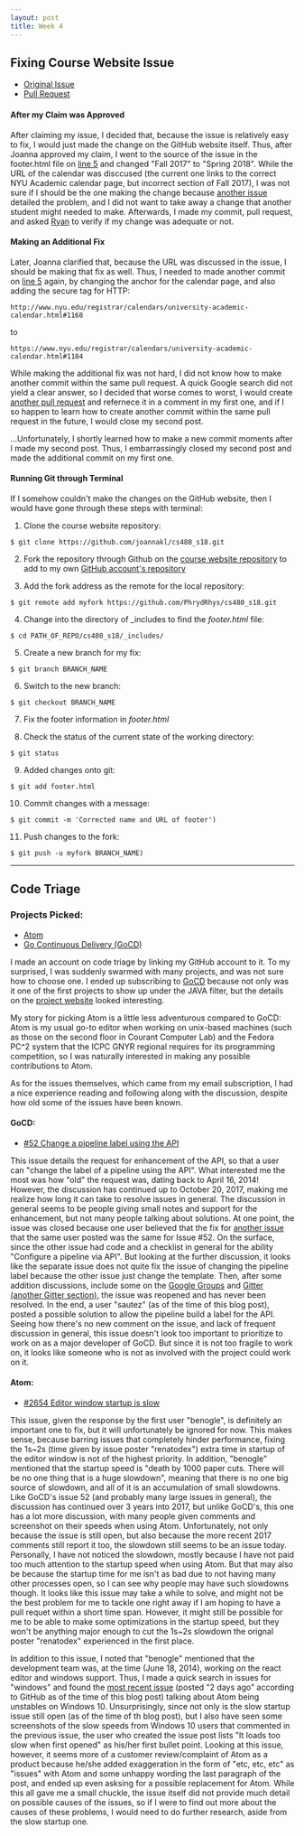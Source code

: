 ```yaml
---
layout: post
title: Week 4
---
```


## Fixing Course Website Issue
* [Original Issue](https://github.com/joannakl/cs480_s18/issues/5)
* [Pull Request](https://github.com/joannakl/cs480_s18/pull/53)
#### After my Claim was Approved
After claiming my issue, I decided that, because the issue is relatively easy to fix, I would just made the change on the GitHub website itself. Thus, after Joanna approved my claim, I went to the source of the issue in the footer.html file on [line 5](https://github.com/joannakl/cs480_s18/blob/gh-pages/_includes/footer.html#L5) and changed "Fall 2017" to "Spring 2018". While the URL of the calendar was disccused (the current one links to the correct NYU Academic calendar page, but incorrect section of Fall 2017), I was not sure if I should be the one making the change because [another issue](https://github.com/joannakl/cs480_s18/issues/23) detailed the problem, and I did not want to take away a change that another student might needed to make. Afterwards, I made my commit, pull request, and asked [Ryan](https://github.com/rchau0623) to verify if my change was adequate or not.

#### Making an Additional Fix
Later, Joanna clarified that, because the URL was discussed in the issue, I should be making that fix as well. Thus, I needed to made another commit on [line 5](https://github.com/joannakl/cs480_s18/blob/gh-pages/_includes/footer.html#L5) again, by changing the anchor for the calendar page, and also adding the secure tag for HTTP:
```
http://www.nyu.edu/registrar/calendars/university-academic-calendar.html#1168
```
to
```
https://www.nyu.edu/registrar/calendars/university-academic-calendar.html#1184
```
While making the additional fix was not hard, I did not know how to make another commit within the same pull request. A quick Google search did not yield a clear answer, so I decided that worse comes to worst, I would create [another pull request](https://github.com/joannakl/cs480_s18/pull/57) and refernece it in a comment in my first one, and if I so happen to learn how to create another commit within the same pull request in the future, I would close my second post.

...Unfortunately, I shortly learned how to make a new commit moments after I made my second post. Thus, I embarrassingly closed my second post and made the additional commit on my first one.
#### Running Git through Terminal
If I somehow couldn't make the changes on the GitHub website, then I would have gone through these steps with terminal:

1) Clone the course website repository:
```
$ git clone https://github.com/joannakl/cs480_s18.git
```

2) Fork the repository through Github on the [course website repository](https://github.com/joannakl/cs480_s18) to add to my own [GitHub account's repository](https://github.com/PhrydRhys/cs480_s18)

3) Add the fork address as the remote for the local repository:
```
$ git remote add myfork https://github.com/PhrydRhys/cs480_s18.git
```

4) Change into the directory of _includes to find the _footer.html_ file:
```
$ cd PATH_OF_REPO/cs480_s18/_includes/
```

5) Create a new branch for my fix:
```
$ git branch BRANCH_NAME
```
6) Switch to the new branch:
```
$ git checkout BRANCH_NAME
```
7) Fix the footer information in _footer.html_

8) Check the status of the current state of the working directory:
```
$ git status
```
9) Added changes onto git:
```
$ git add footer.html
```
10) Commit changes with a message:
```
$ git commit -m 'Corrected name and URL of footer')
```
11) Push changes to the fork:
```
$ git push -u myfork BRANCH_NAME)
```

-----------------

## Code Triage

### Projects Picked:
* [Atom](https://www.codetriage.com/atom/atom)
* [Go Continuous Delivery (GoCD)](https://www.codetriage.com/gocd/gocd)

I made an account on code triage by linking my GitHub account to it. To my surprised, I was suddenly swarmed with many projects, and was not sure how to choose one. I ended up subscribing to [GoCD](https://github.com/gocd/gocdJAVA) because not only was it one of the first projects to show up under the JAVA filter, but the details on the [project website](https://www.gocd.org/) looked interesting.

My story for picking Atom is a little less adventurous compared to GoCD: Atom is my usual go-to editor when working on unix-based machines (such as those on the second floor in Courant Computer Lab) and the Fedora PC^2 system that the ICPC GNYR regional requires for its programming competition, so I was naturally interested in making any possible contributions to Atom.

As for the issues themselves, which came from my email subscription, I had a nice experience reading and following along with the discussion, despite how old some of the issues have been known.

#### GoCD:
* [#52 Change a pipeline label using the API](https://github.com/gocd/gocd/issues/52)

This issue details the request for enhancement of the API, so that a user can "change the label of a pipeline using the API". What interested me the most was how "old" the request was, dating back to April 16, 2014! However, the discussion has continued up to October 20, 2017, making me realize how long it can take to resolve issues in general. The discussion in general seems to be people giving small notes and support for the enhancement, but not many people talking about solutions. At one point, the issue was closed because one user believed that the fix for [another issue](https://github.com/gocd/gocd/issues/1417) that the same user posted was the same for Issue #52. On the surface, since the other issue had code and a checklist in general for the ability "Configure a pipeline via API". But looking at the further discussion, it looks like the separate issue does not quite fix the issue of changing the pipeline label because the other issue just change the template. Then, after some addition discussions, include some on the [Google Groups](https://groups.google.com/forum/#!topic/go-cd-dev/lliartKY7Wo/discussion) and [Gitter](https://gitter.im/gocd/gocd?at=568cfee4c5bdc5ba338e245b) [(another Gitter section)](https://gitter.im/gocd/gocd?at=568e8b868fdd3c0c382d4ed1), the issue was reopened and has never been resolved. In the end, a user "sautez" (as of the time of this blog post), posted a possible solution to allow the pipeline build a label for the API. Seeing how there's no new comment on the issue, and lack of frequent discussion in general, this issue doesn't look too important to prioritize to work on as a major developer of GoCD. But since it is not too fragile to work on, it looks like someone who is not as involved with the project could work on it.

#### Atom:
* [#2654 Editor window startup is slow](https://github.com/atom/atom/issues/2654)

This issue, given the response by the first user "benogle", is definitely an important one to fix, but it will unfortunately be ignored for now. This makes sense, because barring issues that completely hinder performance, fixing the 1s~2s (time given by issue poster "renatodex") extra time in startup of the editor window is not of the highest priority. In addition, "benogle" mentioned that the startup speed is "death by 1000 paper cuts. There will be no one thing that is a huge slowdown", meaning that there is no one big source of slowdown, and all of it is an accumulation of small slowdowns. Like GoCD's issue 52 (and probably many large issues in general), the discussion has continued over 3 years into 2017, but unlike GoCD's, this one has a lot more discussion, with many people given comments and screenshot on their speeds when using Atom. Unfortunately, not only because the issue is still open, but also because the more recent 2017 comments still report it too, the slowdown still seems to be an issue today. Personally, I have not noticed the slowdown, mostly because I have not paid too much attention to the startup speed when using Atom. But that may also be because the startup time for me isn't as bad due to not having many other processes open, so I can see why people may have such slowdowns though. It looks like this issue may take a while to solve, and might not be the best problem for me to tackle one right away if I am hoping to have a pull requet within a short time span. However, it might still be possible for me to be able to make some optimizations in the startup speed, but they won't be anything major enough to cut the 1s~2s slowdown the orignal poster "renatodex" experienced in the first place.

In addition to this issue, I noted that "benogle" mentioned that the development team was, at the time (June 18, 2014), working on the react editor and windows support. Thus, I made a quick search in issues for "windows" and found the [most recent issue](https://github.com/atom/atom/issues/16773) (posted "2 days ago" according to GitHub as of the time of this blog post) talking about Atom being unstables on Windows 10. Unsurprisingly, since not only is the slow startup issue still open (as of the time of th blog post), but I also have seen some screenshots of the slow speeds from Windows 10 users that commented in the previous issue, the user who created the issue post lists "It loads too slow when first opened" as his/her first bullet point. Looking at this issue, however, it seems more of a customer review/complaint of Atom as a product because he/she added exaggeration in the form of "etc, etc, etc" as "issues" with Atom and some unhappy wording the last paragraph of the post, and ended up even asksing for a possible replacement for Atom. While this all gave me a small chuckle, the issue itself did not provide much detail on possible causes of the issues, so if I were to find out more about the causes of these problems, I  would need to do further research, aside from the slow startup one.
